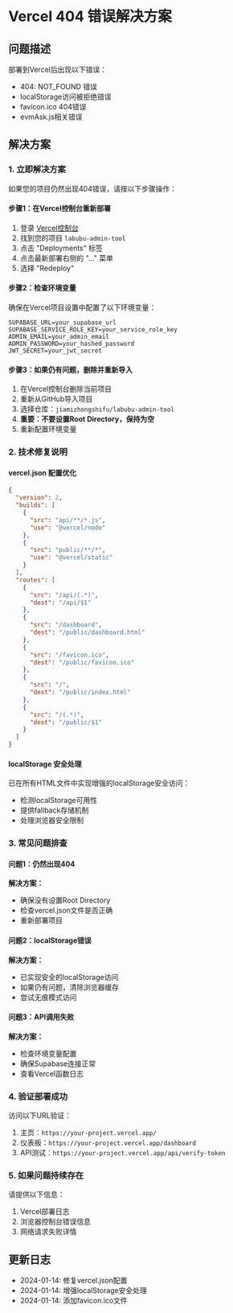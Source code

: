 # Vercel 404 错误解决方案

## 问题描述
部署到Vercel后出现以下错误：
- 404: NOT_FOUND 错误
- localStorage访问被拒绝错误
- favicon.ico 404错误
- evmAsk.js相关错误

## 解决方案

### 1. 立即解决方案
如果您的项目仍然出现404错误，请按以下步骤操作：

#### 步骤1：在Vercel控制台重新部署
1. 登录 [Vercel控制台](https://vercel.com/dashboard)
2. 找到您的项目 `labubu-admin-tool`
3. 点击 "Deployments" 标签
4. 点击最新部署右侧的 "..." 菜单
5. 选择 "Redeploy"

#### 步骤2：检查环境变量
确保在Vercel项目设置中配置了以下环境变量：
```
SUPABASE_URL=your_supabase_url
SUPABASE_SERVICE_ROLE_KEY=your_service_role_key
ADMIN_EMAIL=your_admin_email
ADMIN_PASSWORD=your_hashed_password
JWT_SECRET=your_jwt_secret
```

#### 步骤3：如果仍有问题，删除并重新导入
1. 在Vercel控制台删除当前项目
2. 重新从GitHub导入项目
3. 选择仓库：`jiamizhongshifu/labubu-admin-tool`
4. **重要：不要设置Root Directory，保持为空**
5. 重新配置环境变量

### 2. 技术修复说明

#### vercel.json 配置优化
```json
{
  "version": 2,
  "builds": [
    {
      "src": "api/**/*.js",
      "use": "@vercel/node"
    },
    {
      "src": "public/**/*",
      "use": "@vercel/static"
    }
  ],
  "routes": [
    {
      "src": "/api/(.*)",
      "dest": "/api/$1"
    },
    {
      "src": "/dashboard",
      "dest": "/public/dashboard.html"
    },
    {
      "src": "/favicon.ico",
      "dest": "/public/favicon.ico"
    },
    {
      "src": "/",
      "dest": "/public/index.html"
    },
    {
      "src": "/(.*)",
      "dest": "/public/$1"
    }
  ]
}
```

#### localStorage 安全处理
已在所有HTML文件中实现增强的localStorage安全访问：
- 检测localStorage可用性
- 提供fallback存储机制
- 处理浏览器安全限制

### 3. 常见问题排查

#### 问题1：仍然出现404
**解决方案：**
- 确保没有设置Root Directory
- 检查vercel.json文件是否正确
- 重新部署项目

#### 问题2：localStorage错误
**解决方案：**
- 已实现安全的localStorage访问
- 如果仍有问题，清除浏览器缓存
- 尝试无痕模式访问

#### 问题3：API调用失败
**解决方案：**
- 检查环境变量配置
- 确保Supabase连接正常
- 查看Vercel函数日志

### 4. 验证部署成功

访问以下URL验证：
1. 主页：`https://your-project.vercel.app/`
2. 仪表板：`https://your-project.vercel.app/dashboard`
3. API测试：`https://your-project.vercel.app/api/verify-token`

### 5. 如果问题持续存在

请提供以下信息：
1. Vercel部署日志
2. 浏览器控制台错误信息
3. 网络请求失败详情

## 更新日志
- 2024-01-14: 修复vercel.json配置
- 2024-01-14: 增强localStorage安全处理
- 2024-01-14: 添加favicon.ico文件 